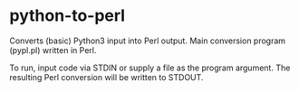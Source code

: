 # python-to-perl

Converts (basic) Python3 input into Perl output. Main conversion program (pypl.pl) written in Perl.

To run, input code via STDIN or supply a file as the program argument. The resulting Perl conversion will be written to STDOUT.
